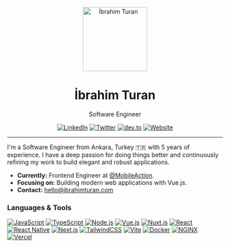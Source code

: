 <div align="center">
  <img src="https://www.ibrahimturan.com/profile-img.png" width="150" alt="İbrahim Turan"/>
  <h1>İbrahim Turan</h1>
  <p>Software Engineer</p>
</div>

<div align="center">
  <a href="https://www.linkedin.com/in/ibrahimturann/"><img src="https://img.shields.io/badge/LinkedIn-0077B5?style=for-the-badge&logo=linkedin&logoColor=white" alt="LinkedIn"/></a>
  <a href="https://twitter.com/_ibrahimturan"><img src="https://img.shields.io/badge/Twitter-1DA1F2?style=for-the-badge&logo=twitter&logoColor=white" alt="Twitter"/></a>
  <a href="https://dev.to/_ibrahimturan"><img src="https://img.shields.io/badge/dev.to-0A0A0A?style=for-the-badge&logo=dev.to&logoColor=white" alt="dev.to"/></a>
  <a href="https://ibrahimturan.com/"><img src="https://img.shields.io/badge/Website-3b5998?style=for-the-badge&logo=google-chrome&logoColor=white" alt="Website"/></a>
</div>

---

I'm a Software Engineer from Ankara, Turkey 🇹🇷 with 5 years of experience. I have a deep passion for doing things better and continuously refining my work to build elegant and robust applications.

- **Currently:** Frontend Engineer at [@MobileAction](https://www.mobileaction.co/).
- **Focusing on:** Building modern web applications with Vue.js.
- **Contact:** hello@ibrahimturan.com

### Languages & Tools

<a href="https://developer.mozilla.org/en-US/docs/Web/JavaScript" target="_blank" rel="noreferrer"><img src="https://img.shields.io/badge/javascript-%23323330.svg?&style=for-the-badge&logo=javascript&logoColor=%23F7DF1E" alt="JavaScript"/></a>
<a href="https://www.typescriptlang.org/" target="_blank" rel="noreferrer"><img src="https://img.shields.io/badge/typescript-%233178C6.svg?&style=for-the-badge&logo=typescript&logoColor=white" alt="TypeScript"/></a>
<a href="https://nodejs.org" target="_blank" rel="noreferrer"><img src="https://img.shields.io/badge/node.js-%2343853D.svg?&style=for-the-badge&logo=node.js&logoColor=white" alt="Node.js"/></a>
<a href="https://vuejs.org/" target="_blank" rel="noreferrer"><img src="https://img.shields.io/badge/vuejs-%2335495e.svg?&style=for-the-badge&logo=vue.js&logoColor=%234FC08D" alt="Vue.js"/></a>
<a href="https://nuxtjs.org/" target="_blank" rel="noreferrer"><img src="https://img.shields.io/badge/Nuxt-002E3B?style=for-the-badge&logo=nuxt.js&logoColor=#00DC82" alt="Nuxt.js"/></a>
<a href="https://reactjs.org/" target="_blank" rel="noreferrer"><img src="https://img.shields.io/badge/react-%2320232a.svg?&style=for-the-badge&logo=react&logoColor=%2361DAFB" alt="React"/></a>
<a href="https://reactnative.dev/" target="_blank" rel="noreferrer"><img src="https://img.shields.io/badge/react_native-%2320232a.svg?&style=for-the-badge&logo=react&logoColor=%2361DAFB" alt="React Native"/></a>
<a href="https://nextjs.org/" target="_blank" rel="noreferrer"><img src="https://img.shields.io/badge/Next-black?style=for-the-badge&logo=next.js&logoColor=white" alt="Next.js"/></a>
<a href="https://tailwindcss.com/" target="_blank" rel="noreferrer"><img src="https://img.shields.io/badge/tailwindcss-%2338B2AC.svg?style=for-the-badge&logo=tailwind-css&logoColor=white" alt="TailwindCSS"/></a>
<a href="https://vitejs.dev/" target="_blank" rel="noreferrer"><img src="https://img.shields.io/badge/vite-%23646CFF.svg?style=for-the-badge&logo=vite&logoColor=white" alt="Vite"/></a>
<a href="https://www.docker.com/" target="_blank" rel="noreferrer"><img src="https://img.shields.io/badge/docker-%230db7ed.svg?&style=for-the-badge&logo=docker&logoColor=white" alt="Docker"/></a>
<a href="https://www.nginx.com" target="_blank" rel="noreferrer"><img src="https://img.shields.io/badge/nginx-%23009639.svg?&style=for-the-badge&logo=nginx&logoColor=white" alt="NGINX"/></a>
<a href="https://vercel.com/" target="_blank" rel="noreferrer"><img src="https://img.shields.io/badge/Vercel-000000?style=for-the-badge&logo=vercel&logoColor=white" alt="Vercel"/></a>
